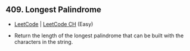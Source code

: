 ## 409. Longest Palindrome

-  [LeetCode](https://leetcode.com/problems/longest-palindrome/) | [LeetCode CH](https://leetcode.cn/problems/longest-palindrome/) (Easy)

-   Return the length of the longest palindrome that can be built with the characters in the string.
